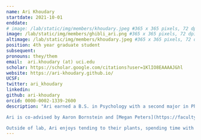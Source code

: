```yaml
---
name: Ari Khoudary
startdate: 2021-10-01
enddate:
# image: /lab/static/img/members/khoudary.jpeg #365 x 365 pixels, 72 dpi, JPG
image: /lab/static/img/members/ghibli_ari.png #365 x 365 pixels, 72 dpi, JPG
altimage: /lab/static/img/members/khoudary.jpeg #365 x 365 pixels, 72 dpi, JPG
position: 4th year graduate student
subsequent:
pronouns: they/them
email:  ari.khoudary (at) uci.edu
scholar: https://scholar.google.com/citations?user=1KlIO8EAAAAJ&hl
website: https://ari-khoudary.github.io/
UCSF:
twitter: ari_khoudary
linkedin: 
github: ari-khoudary
orcid: 0000-0002-1339-2600
description: "Ari earned a B.S. in Psychology with a second major in Philosophy from Boston College where they worked with [Maureen Ritchey](http://www.thememolab.org/) on reality monitoring in episodic memory. Ari then worked at Duke University, where they researched autobiographical memory and counterfactual thinking with [Felipe De Brigard](https://imclab.org). While at Duke, Ari also served as Program Coordinator for the [Summer Seminars in Neuroscience and Philosophy](https://ssnap.net). 

Ari is co-advised by Aaron Bornstein and [Megan Peters](https://faculty.sites.uci.edu/cnclab/). Ari uses computational modeling, human behavior, and neuroimaging to study how humans adaptively use past experiences to reduce uncertainty about the present.

Outside of lab, Ari enjoys tending to their plants, spending time with loved ones, and daydreaming about (nearby) possible worlds."
---
```

